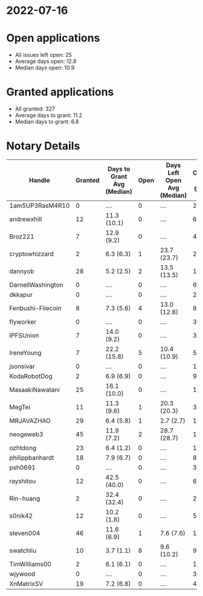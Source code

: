 2022-07-16
==========

# Open applications

- All issues left open: 25
- Average days open: 12.8
- Median days open: 10.9

# Granted applications

- All granted: 327
- Average days to grant: 11.2
- Median days to grant: 6.8

# Notary Details

| Handle            |   Granted | Days to Grant Avg (Median)   |   Open | Days Left Open Avg (Median)   |   Closed (no grant) |
|-------------------|-----------|------------------------------|--------|-------------------------------|---------------------|
| 1am5UP3RasM4R10   |         0 | ....                         |      0 | ....                          |                   2 |
| andrewxhill       |        12 | 11.3  (10.1)                 |      0 | ....                          |                  69 |
| Broz221           |         7 | 12.9  (9.2)                  |      0 | ....                          |                  41 |
| cryptowhizzard    |         2 | 6.3  (6.3)                   |      1 | 23.7  (23.7)                  |                  22 |
| dannyob           |        28 | 5.2  (2.5)                   |      2 | 13.5  (13.5)                  |                 137 |
| DarnellWashington |         0 | ....                         |      0 | ....                          |                   6 |
| dkkapur           |         0 | ....                         |      0 | ....                          |                   2 |
| Fenbushi-Filecoin |         8 | 7.3  (5.6)                   |      4 | 13.0  (12.8)                  |                  89 |
| flyworker         |         0 | ....                         |      0 | ....                          |                   3 |
| IPFSUnion         |         7 | 14.0  (9.2)                  |      0 | ....                          |                  33 |
| IreneYoung        |         7 | 22.2  (15.8)                 |      5 | 10.4  (10.9)                  |                  56 |
| jsonsivar         |         0 | ....                         |      0 | ....                          |                  13 |
| KodaRobotDog      |         2 | 6.9  (6.9)                   |      0 | ....                          |                   9 |
| MasaakiNawatani   |        25 | 16.1  (10.0)                 |      0 | ....                          |                 112 |
| MegTei            |        11 | 11.3  (9.6)                  |      1 | 20.3  (20.3)                  |                  30 |
| MRJAVAZHAO        |        29 | 6.4  (5.8)                   |      1 | 2.7  (2.7)                    |                 122 |
| neogeweb3         |        45 | 11.9  (7.2)                  |      2 | 28.7  (28.7)                  |                 142 |
| ozhtdong          |        23 | 6.4  (1.2)                   |      0 | ....                          |                 126 |
| philippbanhardt   |        18 | 7.9  (6.7)                   |      0 | ....                          |                  81 |
| psh0691           |         0 | ....                         |      0 | ....                          |                   3 |
| rayshitou         |        12 | 42.5  (40.0)                 |      0 | ....                          |                  66 |
| Rin-huang         |         2 | 32.4  (32.4)                 |      0 | ....                          |                   2 |
| s0nik42           |        12 | 10.2  (1.8)                  |      0 | ....                          |                  51 |
| steven004         |        46 | 11.6  (6.9)                  |      1 | 7.6  (7.6)                    |                 184 |
| swatchliu         |        10 | 3.7  (1.1)                   |      8 | 9.6  (10.2)                   |                  90 |
| TimWilliams00     |         2 | 6.1  (6.1)                   |      0 | ....                          |                  13 |
| wjywood           |         0 | ....                         |      0 | ....                          |                  39 |
| XnMatrixSV        |        19 | 7.2  (6.8)                   |      0 | ....                          |                  41 |
